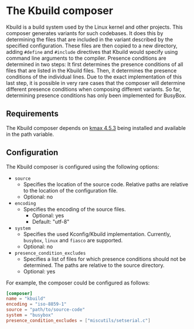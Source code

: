 # The Kbuild composer

Kbuild is a build system used by the Linux kernel and other projects. This composer generates variants for such
codebases. It does this by determining the files that are included in the variant described by the specified
configuration. These files are then copied to a new directory, adding `#define` and `#include` directives that Kbuild
would specify using command line arguments to the compiler. Presence conditions are determined in two steps: It first
determines the presence conditions of all files that are listed in the Kbuild files. Then, it determines the presence
conditions of the individual lines. Due to the exact implementation of this last step, it is possible in very rare cases
that the composer will determine different presence conditions when composing different variants. So far, determining
presence conditions has only been implemented for BusyBox.

## Requirements

The Kbuild composer depends on [kmax 4.5.3](https://github.com/paulgazz/kmax) being installed and available in the path
variable.

## Configuration

The Kbuild composer is configured using the following options:

- `source`
    - Specifies the location of the source code.
      Relative paths are relative to the location of the configuration file.
    - Optional: no
- `encoding`
  - Specifies the encoding of the source files.
    - Optional: yes
    - Default: "utf-8"
- `system`
    - Specifies the used Kconfig/Kbuild implementation. Currently, `busybox`, `linux` and `fiasco` are supported.
    - Optional: no
- `presence_condition_excludes`
    - Specifies a list of files for which presence conditions should not be determined. The paths are relative to the
      source directory.
    - Optional: yes

For example, the composer could be configured as follows:

```toml
[composer]
name = "kbuild"
encoding = "iso-8859-1"
source = "path/to/source-code"
system = "busybox"
presence_condition_excludes = ["miscutils/setserial.c"]
```
